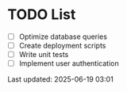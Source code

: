 # TODO List

- [ ] Optimize database queries
- [ ] Create deployment scripts
- [ ] Write unit tests
- [ ] Implement user authentication

Last updated: 2025-06-19 03:01
